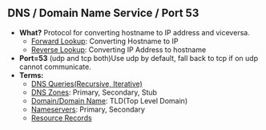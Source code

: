 ## DNS / Domain Name Service / Port 53
- **What?** Protocol for converting hostname to IP address and viceversa. 
  - [Forward Lookup](Name_Resolution): Converting Hostname to IP
  - [Reverse Lookup](Name_Resolution): Converting IP Address to hostname
- **Port=53** (udp and tcp both)Use udp by default, fall back to tcp if on udp cannot communicate.
- **Terms:**
  - [DNS Queries(Recursive, Iterative)](Terms/DNS_Queries)
  - [DNS Zones](Terms/DNS_Zone): Primary, Secondary, Stub
  - [Domain/Domain Name](/Terms/Domain_Name): TLD(Top Level Domain)
  - [Nameservers](Terms/Name_Server): Primary, Secondary
  - [Resource Records](/Terms/Resource_Records)
 
